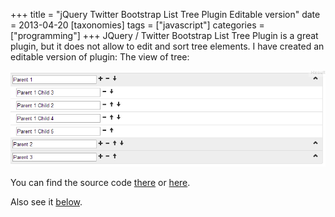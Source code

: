 +++
title = "jQuery Twitter Bootstrap List Tree Plugin Editable version"
date = 2013-04-20
[taxonomies]
tags = ["javascript"]
categories = ["programming"]
+++
JQuery / Twitter Bootstrap List Tree Plugin is a great plugin, but it does not allow to edit and sort tree elements. I have created an editable version of plugin: The view of tree:

![example](/images/bootstrap_tree.png)

You can find the source code [there](http://pastebin.com/BTA4nL1c) or [here](/code/tree.js).

Also see it [below](http://jsfiddle.net/QD8Hs/1060/).